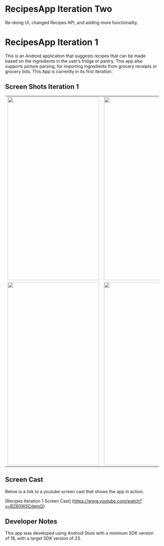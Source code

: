 # RecipesApp Iteration Two

Re-doing UI, changed Recipes API, and adding more functionality.

# RecipesApp Iteration 1

This is an Android application that suggests recipes that can be made based on the ingredients in the user’s fridge or pantry.
This app also supports picture parsing, for importing ingredients from grocery receipts or grocery lists.
This App is currently in its first iteration. 

## Screen Shots Iteration 1
<table class="tg">
<tr>
    <td class="tg-031e"><img src="https://cloud.githubusercontent.com/assets/6146961/12067503/ad4df1b8-afc8-11e5-85e8-76db05c7e7e9.png" width=300px height=600px></td>
    <td class="tg-031e"><img src="https://cloud.githubusercontent.com/assets/6146961/12067505/ad518f26-afc8-11e5-8e0d-1430dc4d06d6.png" width=300px height=600px></td>
  </tr>
  <tr>
    <td class="tg-031e"><img src="https://cloud.githubusercontent.com/assets/6146961/12067504/ad515cae-afc8-11e5-8fd0-9934eedd89f7.png" width=300px height=600px></td>
    <td class="tg-031e"><img src="https://cloud.githubusercontent.com/assets/6146961/12067502/ad4ba912-afc8-11e5-8101-438a2bb23693.png" width=300px height=600px></td>
  </tr>
</table>

## Screen Cast
Below is a link to a youtube screen cast that shows the app in action.

[Recipes Iteration 1 Screen Cast] (https://www.youtube.com/watch?v=BZ60WSCdemQ)

## Developer Notes
This app was developed using Android Stuio with a minimum SDK 
version of 18, with a target SDK version of 23.
